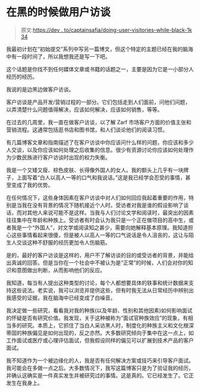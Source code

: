 # 在黑的时候做用户访谈

> 原文:[https://dev . to/captainsafia/doing-user-visitories-while-black-1k 34](https://dev.to/captainsafia/doing-user-interviews-while-black-1k34)

我最初计划在“初始提交”系列中写另一篇博文，但这个特定的主题已经在我的脑海中有一段时间了，所以我想我还是写一下吧。

这个话题是你找不到任何媒体文章或书籍的话题之一，主要是因为它是一小部分人经历的经历。

我说的是边黑边做客户访谈。

客户访谈是产品开发/营销过程的一部分。它们包括走到人们面前，问他们问题，以弄清楚什么问题值得解决，应该如何解决，应该如何销售，等等。

在过去的几周里，我一直在做客户访谈，以了解 Zarf 市场客户方面的价值主张和营销流程。这通常包括逛书店和图书馆，和人们谈论他们的阅读习惯。

有几篇博客文章和指南描述了在客户访谈中你应该问什么样的问题，你应该和多少人交谈，以及你应该如何处理之后收集的信息。很少有资源讨论你应该如何处理作为少数民族进行客户访谈时出现的权力失衡。

我是一个又矮又瘦、棕色皮肤、长得像外国人的女人。我的额头上几乎有一块牌子，上面写着“白人以高人一等的口气和我说话。”这是我已经学会忍受的事情，甚至变成了我的优势。

在任何情况下，这些身体因素在客户访谈中对人们如何回应我起着重要的作用，特别是当我在没有背景的情况下随机接近个人时。受访者对我是谁的假设影响了谈话，而对其他人来说可能不是这样。当我与人们讨论文学和阅读时，最突出的因素往往集中在年龄和种族上。受访者有时会认为我只是一个正在做项目的高中生，或者我是一个“外国人”，对文学或阅读知之甚少，需要向她解释基本原理。我知道担心这些事情看起来很傻，但是被人以高人一等的口气说话是令人沮丧的，这让与陌生人交谈这种不舒服的经历更加令人伤脑筋。

是的，最好的客户访谈是这样的，用户不了解访谈的目的或受访者的背景，并能给出真诚的回答。但是当你在一个社会中不被认为是“正常”的时候，人们会对你的知识和意图做出判断，从而影响他们的反应。

我知道，每当有人提出这种类型的讨论，每个人都想要具体的轶事和统计数据来支持这些说法。老实说，我可以浏览并提供这些，但有时我无法从日常经历中辨别出我感受的证据，我在脑海中已经变成了白噪音。

我决定做一些研究，看看我对我的种族(以及年龄、性别和其他因素)如何影响面试的怀疑是否有研究价值。我发现，关于这种被称为“面试官种族效应”的现象，有相当多的研究。本质上，它抓住了当白人采访黑人时，制度化的种族主义和文化根深蒂固的种族偏见是如何出现的，反之亦然。大多数研究倾向于集中在这一点上，如工作面试或医疗或心理评估面试，但我假设同样的偏见可以扩展到技术产品的客户面试。

我不知道作为一个被边缘化的人，我是否有任何解决方案或技巧来引导客户面试。我可能会在多做一点之后。大多数情况下，我写这篇博客只是为了验证我的经历，并确认这确实是一件真实发生并被研究过的事情。这是真的。它已经发生了。它正发生在我身上。